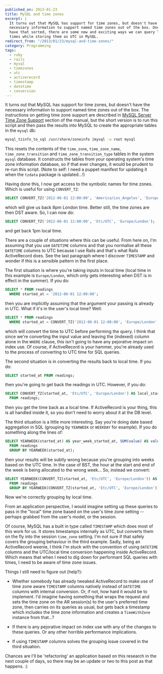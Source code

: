 ```yaml
---
published_on: 2013-01-23
title: MySQL and time zones
excerpt: |
  It turns out that MySQL has support for time zones, but doesn't have the
  necessary information to support named time zones out of the box. Once we
  have that sorted, there are some new and exciting ways we can query local
  times while storing them as UTC in MySQL.
redirect_from: "/2013/01/23/mysql-and-time-zones/"
category: Programming
tags:
  - ruby
  - rails
  - mysql
  - timezones
  - utc
  - activerecord
  - timestamp
  - datetime
  - conversion
---
```

It turns out that MySQL has support for time zones, but doesn't have the
necessary information to support named time zones out of the box. The
instructions on getting time zone support are described in [MySQL Server Time
Zone Support](http://dev.mysql.com/doc/refman/5.5/en/time-zone-support.html)
section of the manual, but the short version is to run this script and then
pass the results into MySQL to create the appropriate tables in the `mysql` db:

```bash
mysql_tzinfo_to_sql /usr/share/zoneinfo |mysql -u root mysql
```

This resets the contents of the `time_zone`, `time_zone_name`,
`time_zone_transition` and `time_zone_transition_type` tables in the system
`mysql` database. It constructs the tables from your operating system's time
zone information database, so if that ever changes, it would be prudent to
re-run this script. (Note to self: I need a puppet manifest for updating it
when the `tzdata` package is updated...!)

Having done this, I now get access to the symbolic names for time zones. Which
is useful for using `CONVERT_TZ`:

```sql
SELECT CONVERT_TZ('2012-06-01 12:00:00', 'America/Los_Angeles', 'Europe/London');
```

which will give us back 8pm London time. Better still, the time zones are then
DST aware. So, I can now do:

```sql
SELECT CONVERT_TZ('2012-06-01 12:00:00', 'Etc/UTC', 'Europe/London');
```

and get back 1pm local time.

There are a couple of situations where this can be useful. From here on, I'm
assuming that you use `DATETIME` columns and that you normalise all these
`DATETIME` columns to UTC because I use Rails and that's what Rails
ActiveRecord does. See the last paragraph where I discover `TIMESTAMP` and
wonder if this is a sensible pattern in the first place.

The first situation is where you're taking inputs in local time (local time in
this example is `Europe/London`, which only gets interesting when DST is in
effect in the summer). If you do:

```sql
SELECT * FROM readings
  WHERE started_at = '2012-06-01 12:00:00';
```

then you are implicitly assuming that the argument your passing is already in
UTC. What if it's in the user's local time? Well:

```sql
SELECT * FROM readings
  WHERE started_at = CONVERT_TZ('2012-06-01 12:00:00', 'Europe/London', 'Etc/UTC');
```

which will convert the time to UTC before performing the query. I think that
since we're converting the input value and leaving the (indexed) column alone
in the `WHERE` clause, this isn't going to have any pejorative impact on index
use. Of course, if ActiveRecord is your hammer, you're already used to the
process of converting to UTC time for SQL queries.

The second situation is in converting the results back to local time. If you
do:

```sql
SELECT started_at FROM readings;
```

then you're going to get back the readings in UTC. However, if you do:

```sql
SELECT CONVERT_TZ(started_at, 'Etc/UTC', 'Europe/London') AS local_started_at
  FROM readings;
```

then you get the time back as a local time. If ActiveRecord is your thing, this
is all handled inside it, so you don't need to worry about it at the DB level.

The third situation is a little more interesting. Say you're doing date based
aggregation in SQL (grouping by `YEARWEEK` or `WEEKDAY` for example). If you do
something along the lines of:

```sql
SELECT YEARWEEK(started_at) AS year_week_started_at, SUM(value) AS value
  FROM readings
  GROUP BY YEARWEEK(started_at);
```

then your results will be subtly wrong because you're grouping into weeks based
on the UTC time. In the case of BST, the hour at the start and end of the week
is being allocated to the wrong week… So, instead we convert:

```sql
SELECT YEARWEEK(CONVERT_TZ(started_at, 'Etc/UTC', 'Europe/London')) AS year_week_started_at, SUM(value) AS value
  FROM readings
  GROUP BY YEARWEEK(CONVERT_TZ(started_at, 'Etc/UTC', 'Europe/London'));
```

Now we're correctly grouping by local time.

From an application perspective, I would imagine setting up these queries to
pass in the "local" time zone based on the user's time zone setting -- perhaps
grabbed from the user's model, or the session.

Of course, MySQL has a built in type called `TIMESTAMP` which does most of this
work for us. It stores timestamps internally as UTC, but converts them on the
fly into the session `time_zone` setting. I'm not sure if that safely covers
the grouping behaviour in the third example. Sadly, being an ActiveRecord
weenie, I think I'm stuck with the convention of using `DATETIME` columns and
the UTC/local time conversion happening inside ActiveRecord. Which means that
when I need to dig down for performant SQL queries with times, I need to be
aware of time zone issues.

Things I still need to figure out (help?):

* Whether somebody has already tweaked ActiveRecord to make use of time zone
  aware `TIMESTAMP` columns natively instead of `DATETIME` columns with
  internal conversion. Or, if not, how hard it would be to implement. I'd
  imagine having something that wraps the request and sets the time zone on the
  AR session(s) to the user's preferred time zone, then carries on its queries
  as usual, but gets back a timestamp which includes the time zone information
  and creates a `TimeWithZone` instance from that...?

* If there is any pejorative impact on index use with any of the changes to
  these queries. Or any other horrible performance implications.

* If using `TIMESTAMP` columns solves the grouping issue covered in the third
  situation.

Chances are I'll be 'refactoring' an application based on this research in the
next couple of days, so there may be an update or two to this post as that
happens. :)
